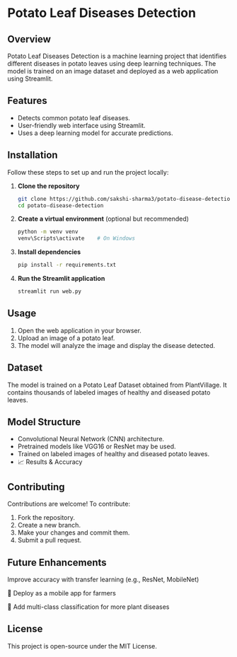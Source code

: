 # Potato Leaf Diseases Detection

## Overview

Potato Leaf Diseases Detection is a machine learning project that identifies different diseases in potato leaves using deep learning techniques. The model is trained on an image dataset and deployed as a web application using Streamlit.

## Features

- Detects common potato leaf diseases.
- User-friendly web interface using Streamlit.
- Uses a deep learning model for accurate predictions.

## Installation

Follow these steps to set up and run the project locally:

1. **Clone the repository**
   ```sh
   git clone https://github.com/sakshi-sharma3/potato-disease-detection.git
   cd potato-disease-detection
   ```
2. **Create a virtual environment** (optional but recommended)
   ```sh
   python -m venv venv
   venv\Scripts\activate    # On Windows
   ```
3. **Install dependencies**
   ```sh
   pip install -r requirements.txt
   ```
4. **Run the Streamlit application**
   ```sh
   streamlit run web.py
   ```

## Usage

1. Open the web application in your browser.
2. Upload an image of a potato leaf.
3. The model will analyze the image and display the disease detected.

## Dataset

The model is trained on a Potato Leaf Dataset obtained from PlantVillage. It contains thousands of labeled images of healthy and diseased potato leaves.

## Model Structure

- Convolutional Neural Network (CNN) architecture.
- Pretrained models like VGG16 or ResNet may be used.
- Trained on labeled images of healthy and diseased potato leaves.
- 📈 Results & Accuracy

## Contributing

Contributions are welcome! To contribute:

1. Fork the repository.
2. Create a new branch.
3. Make your changes and commit them.
4. Submit a pull request.

## Future Enhancements

 Improve accuracy with transfer learning (e.g., ResNet, MobileNet)

🔹 Deploy as a mobile app for farmers

🔹 Add multi-class classification for more plant diseases

## License

This project is open-source under the MIT License.


